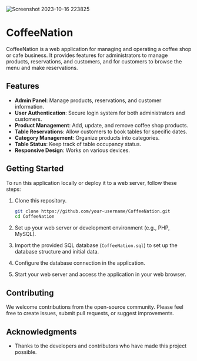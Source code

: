 ![Screenshot 2023-10-16 223825](https://github.com/Jhaveri-Jeet/CoffeNation/assets/114752089/55f29e53-1a14-4ae2-860e-46ca1841b8b6)

# CoffeeNation

CoffeeNation is a web application for managing and operating a coffee shop or cafe business. It provides features for administrators to manage products, reservations, and customers, and for customers to browse the menu and make reservations.

## Features

- **Admin Panel**: Manage products, reservations, and customer information.
- **User Authentication**: Secure login system for both administrators and customers.
- **Product Management**: Add, update, and remove coffee shop products.
- **Table Reservations**: Allow customers to book tables for specific dates.
- **Category Management**: Organize products into categories.
- **Table Status**: Keep track of table occupancy status.
- **Responsive Design**: Works on various devices.

## Getting Started

To run this application locally or deploy it to a web server, follow these steps:

1. Clone this repository.

   ```bash
   git clone https://github.com/your-username/CoffeeNation.git
   cd CoffeeNation
   ```

2. Set up your web server or development environment (e.g., PHP, MySQL).

3. Import the provided SQL database (`CoffeeNation.sql`) to set up the database structure and initial data.

4. Configure the database connection in the application.

5. Start your web server and access the application in your web browser.

## Contributing

We welcome contributions from the open-source community. Please feel free to create issues, submit pull requests, or suggest improvements.

## Acknowledgments

- Thanks to the developers and contributors who have made this project possible.
